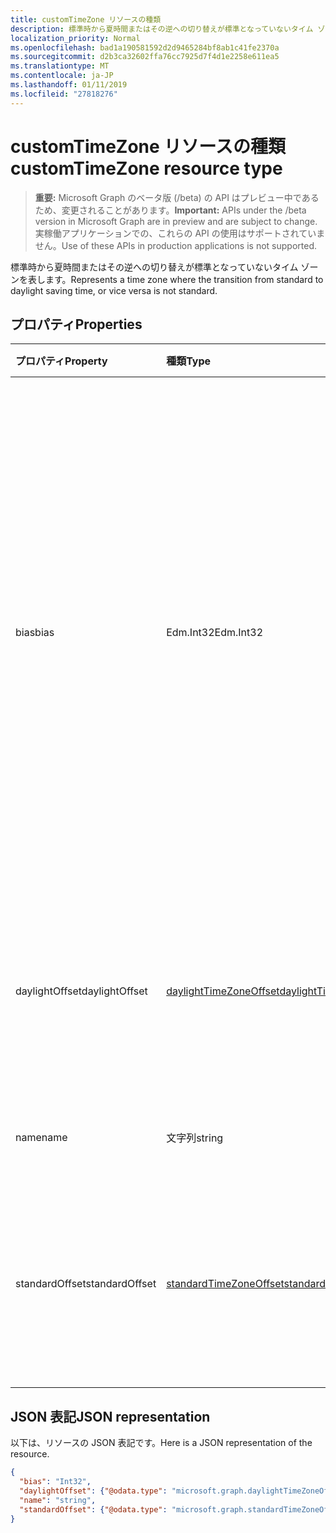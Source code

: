 ```yaml
---
title: customTimeZone リソースの種類
description: 標準時から夏時間またはその逆への切り替えが標準となっていないタイム ゾーンを表します。
localization_priority: Normal
ms.openlocfilehash: bad1a190581592d2d9465284bf8ab1c41fe2370a
ms.sourcegitcommit: d2b3ca32602ffa76cc7925d7f4d1e2258e611ea5
ms.translationtype: MT
ms.contentlocale: ja-JP
ms.lasthandoff: 01/11/2019
ms.locfileid: "27818276"
---
```

# <a name="customtimezone-resource-type"></a><span data-ttu-id="057f1-103">customTimeZone リソースの種類</span><span class="sxs-lookup"><span data-stu-id="057f1-103">customTimeZone resource type</span></span>

> <span data-ttu-id="057f1-104">**重要:** Microsoft Graph のベータ版 (/beta) の API はプレビュー中であるため、変更されることがあります。</span><span class="sxs-lookup"><span data-stu-id="057f1-104">**Important:** APIs under the /beta version in Microsoft Graph are in preview and are subject to change.</span></span> <span data-ttu-id="057f1-105">実稼働アプリケーションでの、これらの API の使用はサポートされていません。</span><span class="sxs-lookup"><span data-stu-id="057f1-105">Use of these APIs in production applications is not supported.</span></span>

<span data-ttu-id="057f1-106">標準時から夏時間またはその逆への切り替えが標準となっていないタイム ゾーンを表します。</span><span class="sxs-lookup"><span data-stu-id="057f1-106">Represents a time zone where the transition from standard to daylight saving time, or vice versa is not standard.</span></span>


## <a name="properties"></a><span data-ttu-id="057f1-107">プロパティ</span><span class="sxs-lookup"><span data-stu-id="057f1-107">Properties</span></span>
| <span data-ttu-id="057f1-108">プロパティ</span><span class="sxs-lookup"><span data-stu-id="057f1-108">Property</span></span>     | <span data-ttu-id="057f1-109">種類</span><span class="sxs-lookup"><span data-stu-id="057f1-109">Type</span></span>   |<span data-ttu-id="057f1-110">説明</span><span class="sxs-lookup"><span data-stu-id="057f1-110">Description</span></span>|
|:---------------|:--------|:----------|
| <span data-ttu-id="057f1-111">bias</span><span class="sxs-lookup"><span data-stu-id="057f1-111">bias</span></span> | <span data-ttu-id="057f1-112">Edm.Int32</span><span class="sxs-lookup"><span data-stu-id="057f1-112">Edm.Int32</span></span> | <span data-ttu-id="057f1-113">タイム ゾーンの協定世界時 (UTC) からの時間オフセットです。</span><span class="sxs-lookup"><span data-stu-id="057f1-113">The time offset of the time zone from Coordinated Universal Time (UTC).</span></span> <span data-ttu-id="057f1-114">この値は分単位です。</span><span class="sxs-lookup"><span data-stu-id="057f1-114">This value is in minutes.</span></span><span data-ttu-id="057f1-115">UTC より時間が進んでいるタイム　ゾーンには正のオフセット、UTC より時間が遅れているタイム ゾーンには負のオフセットを設定します。</span><span class="sxs-lookup"><span data-stu-id="057f1-115"> Time zones that are ahead of UTC have a positive offset; time zones that are behind UTC have a negative offset.</span></span>|
| <span data-ttu-id="057f1-116">daylightOffset</span><span class="sxs-lookup"><span data-stu-id="057f1-116">daylightOffset</span></span> | [<span data-ttu-id="057f1-117">daylightTimeZoneOffset</span><span class="sxs-lookup"><span data-stu-id="057f1-117">daylightTimeZoneOffset</span></span>](daylighttimezoneoffset.md) | <span data-ttu-id="057f1-118">タイム ゾーンが標準時から夏時間に切り替わるタイミングを指定します。</span><span class="sxs-lookup"><span data-stu-id="057f1-118">Specifies when the time zone switches from standard time to daylight saving time.</span></span> |
| <span data-ttu-id="057f1-119">name</span><span class="sxs-lookup"><span data-stu-id="057f1-119">name</span></span> | <span data-ttu-id="057f1-120">文字列</span><span class="sxs-lookup"><span data-stu-id="057f1-120">string</span></span> | <span data-ttu-id="057f1-121">カスタム タイム ゾーンの名前。</span><span class="sxs-lookup"><span data-stu-id="057f1-121">The name of the custom time zone.</span></span> |
| <span data-ttu-id="057f1-122">standardOffset</span><span class="sxs-lookup"><span data-stu-id="057f1-122">standardOffset</span></span> | [<span data-ttu-id="057f1-123">standardTimeZoneOffset</span><span class="sxs-lookup"><span data-stu-id="057f1-123">standardTimeZoneOffset</span></span>](standardtimezoneoffset.md) | <span data-ttu-id="057f1-124">タイム ゾーンが夏時間から標準時に切り替わるタイミングを指定します。</span><span class="sxs-lookup"><span data-stu-id="057f1-124">Specifies when the time zone switches from daylight saving time to standard time.</span></span> |


## <a name="json-representation"></a><span data-ttu-id="057f1-125">JSON 表記</span><span class="sxs-lookup"><span data-stu-id="057f1-125">JSON representation</span></span>

<span data-ttu-id="057f1-126">以下は、リソースの JSON 表記です。</span><span class="sxs-lookup"><span data-stu-id="057f1-126">Here is a JSON representation of the resource.</span></span>

<!-- {
  "blockType": "resource",
  "optionalProperties": [

  ],
  "@odata.type": "microsoft.graph.customTimeZone"
}-->

```json
{
  "bias": "Int32",
  "daylightOffset": {"@odata.type": "microsoft.graph.daylightTimeZoneOffset"},
  "name": "string",
  "standardOffset": {"@odata.type": "microsoft.graph.standardTimeZoneOffset"}
}

```

<!-- uuid: 8fcb5dbc-d5aa-4681-8e31-b001d5168d79
2015-10-25 14:57:30 UTC -->
<!-- {
  "type": "#page.annotation",
  "description": "customTimeZone resource",
  "keywords": "",
  "section": "documentation",
  "tocPath": ""
}-->
